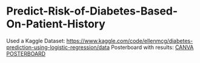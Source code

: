 # Predict-Risk-of-Diabetes-Based-On-Patient-History
Used a Kaggle Dataset: https://www.kaggle.com/code/ellenmcg/diabetes-prediction-using-logistic-regression/data
Posterboard with results: [CANVA POSTERBOARD]([PDF_file_URL](https://www.canva.com/design/DAFSZu3OyXI/Orw4ub2nE6I4xXcwk7kt1w/edit?utm_content=DAFSZu3OyXI&utm_campaign=designshare&utm_medium=link2&utm_source=sharebutton))
